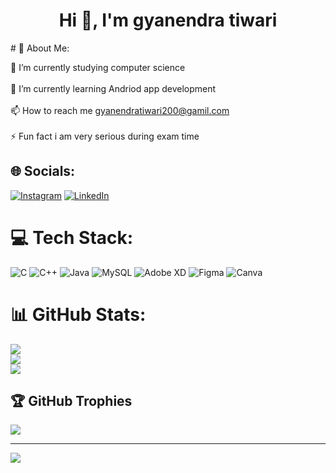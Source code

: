 <h1 align="center">Hi 👋, I'm gyanendra tiwari</h1>
# 💫 About Me:

🔭 I’m currently studying computer science<br><br>🌱 I’m currently learning Andriod app development<br><br>📫 How to reach me gyanendratiwari200@gamil.com<br><br>⚡ Fun fact i am very serious during exam time


## 🌐 Socials:
[![Instagram](https://img.shields.io/badge/Instagram-%23E4405F.svg?logo=Instagram&logoColor=white)](https://instagram.com/its_brahaman_chhora_1729) [![LinkedIn](https://img.shields.io/badge/LinkedIn-%230077B5.svg?logo=linkedin&logoColor=white)](https://linkedin.com/in/gyanendratiwari) 

# 💻 Tech Stack:
![C](https://img.shields.io/badge/c-%2300599C.svg?style=for-the-badge&logo=c&logoColor=white) ![C++](https://img.shields.io/badge/c++-%2300599C.svg?style=for-the-badge&logo=c%2B%2B&logoColor=white) ![Java](https://img.shields.io/badge/java-%23ED8B00.svg?style=for-the-badge&logo=java&logoColor=white) ![MySQL](https://img.shields.io/badge/mysql-%2300f.svg?style=for-the-badge&logo=mysql&logoColor=white) ![Adobe XD](https://img.shields.io/badge/Adobe%20XD-470137?style=for-the-badge&logo=Adobe%20XD&logoColor=#FF61F6) 	![Figma](https://img.shields.io/badge/figma-%23F24E1E.svg?style=for-the-badge&logo=figma&logoColor=white) ![Canva](https://img.shields.io/badge/Canva-%2300C4CC.svg?style=for-the-badge&logo=Canva&logoColor=white)
# 📊 GitHub Stats:
![](https://github-readme-stats.vercel.app/api?username=gyanendra29-bca&theme=blue-green&hide_border=false&include_all_commits=false&count_private=false)<br/>
![](https://github-readme-streak-stats.herokuapp.com/?user=gyanendra29-bca&theme=blue-green&hide_border=false)<br/>
![](https://github-readme-stats.vercel.app/api/top-langs/?username=gyanendra29-bca&theme=blue-green&hide_border=false&include_all_commits=false&count_private=false&layout=compact)

## 🏆 GitHub Trophies
![](https://github-profile-trophy.vercel.app/?username=gyanendra29-bca&theme=radical&no-frame=false&no-bg=false&margin-w=4)

---
[![](https://visitcount.itsvg.in/api?id=gyanendra29-bca&icon=6&color=0)](https://visitcount.itsvg.in)

<!-- Proudly created with GPRM ( https://gprm.itsvg.in ) -->
